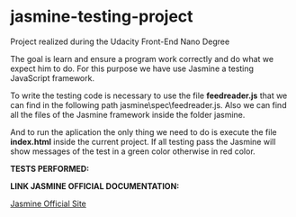 # jasmine-testing-project
Project realized during the Udacity Front-End Nano Degree

The goal is learn and ensure a program work correctly and do what we expect him to do. For this purpose we have use Jasmine a testing JavaScript framework.

To write the testing code is necessary to use the file **feedreader.js** that we can find in the following path 
jasmine\spec\feedreader.js. Also we can find all the files of the Jasmine framework inside the folder jasmine.

And to run the aplication the only thing we need to do is execute the file **index.html** inside the current project. If all testing pass the Jasmine will show messages of the test in a green color otherwise in red color.

**TESTS PERFORMED:**

**LINK JASMINE OFFICIAL DOCUMENTATION:**

[Jasmine Official Site](https://jasmine.github.io/index.html)

